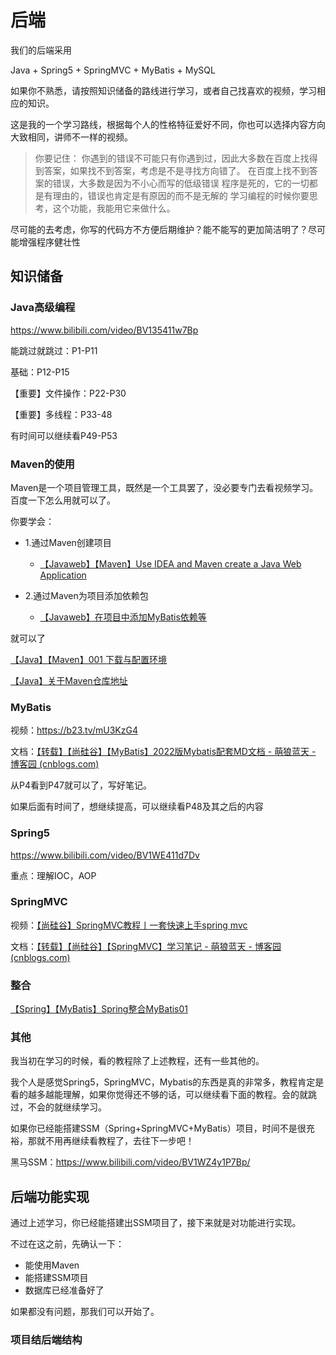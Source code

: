 # 后端



我们的后端采用

Java + Spring5 + SpringMVC + MyBatis + MySQL

如果你不熟悉，请按照知识储备的路线进行学习，或者自己找喜欢的视频，学习相应的知识。



这是我的一个学习路线，根据每个人的性格特征爱好不同，你也可以选择内容方向大致相同，讲师不一样的视频。

> 你要记住：
> 你遇到的错误不可能只有你遇到过，因此大多数在百度上找得到答案，如果找不到答案，考虑是不是寻找方向错了。
> 在百度上找不到答案的错误，大多数是因为不小心而写的低级错误
> 程序是死的，它的一切都是有理由的，错误也肯定是有原因的而不是无解的
> 学习编程的时候你要思考，这个功能，我能用它来做什么。

尽可能的去考虑，你写的代码方不方便后期维护？能不能写的更加简洁明了？尽可能增强程序健壮性

## 知识储备

### Java高级编程

https://www.bilibili.com/video/BV135411w7Bp

能跳过就跳过：P1-P11

基础：P12-P15

【重要】文件操作：P22-P30

【重要】多线程：P33-48

有时间可以继续看P49-P53

### Maven的使用

Maven是一个项目管理工具，既然是一个工具罢了，没必要专门去看视频学习。百度一下怎么用就可以了。

你要学会：

* 1.通过Maven创建项目  
  * [【Javaweb】【Maven】Use IDEA and Maven create a Java Web Application ](https://www.cnblogs.com/mllt/p/javaweb_maven_create_tomcat10.html)

* 2.通过Maven为项目添加依赖包
  * [【Javaweb】在项目中添加MyBatis依赖等](https://www.cnblogs.com/mllt/p/javaweb-maven-mybatis.html)

就可以了

[【Java】【Maven】001 下载与配置环境](https://www.cnblogs.com/mllt/p/JavaWeb_Maven_downloadAndConfig.html)

 [【Java】关于Maven仓库地址](https://www.cnblogs.com/mllt/p/java-maven-url.html)

### MyBatis

视频：https://b23.tv/mU3KzG4

文档：[【转载】【尚硅谷】【MyBatis】2022版Mybatis配套MD文档 - 萌狼蓝天 - 博客园 (cnblogs.com)](https://www.cnblogs.com/mllt/articles/UPGuiGu_Mybatis.html)

从P4看到P47就可以了，写好笔记。

如果后面有时间了，想继续提高，可以继续看P48及其之后的内容

###  Spring5

https://www.bilibili.com/video/BV1WE411d7Dv

重点：理解IOC，AOP

### SpringMVC

视频：[【尚硅谷】SpringMVC教程丨一套快速上手spring mvc](https://www.bilibili.com/video/BV1Ry4y1574R)

文档：[【转载】【尚硅谷】【SpringMVC】学习笔记 - 萌狼蓝天 - 博客园 (cnblogs.com)](https://www.cnblogs.com/mllt/articles/UPGuiGu_SpringMVC.html)

### 整合

 [【Spring】【MyBatis】Spring整合MyBatis01](https://www.cnblogs.com/mllt/p/SpringAndMybatis01.html)

### 其他

我当初在学习的时候，看的教程除了上述教程，还有一些其他的。

我个人是感觉Spring5，SpringMVC，Mybatis的东西是真的非常多，教程肯定是看的越多越能理解，如果你觉得还不够的话，可以继续看下面的教程。会的就跳过，不会的就继续学习。

如果你已经能搭建SSM（Spring+SpringMVC+MyBatis）项目，时间不是很充裕，那就不用再继续看教程了，去往下一步吧！

黑马SSM：https://www.bilibili.com/video/BV1WZ4y1P7Bp/

## 后端功能实现

通过上述学习，你已经能搭建出SSM项目了，接下来就是对功能进行实现。

不过在这之前，先确认一下：

- 能使用Maven
- 能搭建SSM项目
- 数据库已经准备好了

如果都没有问题，那我们可以开始了。

### 项目结后端结构



